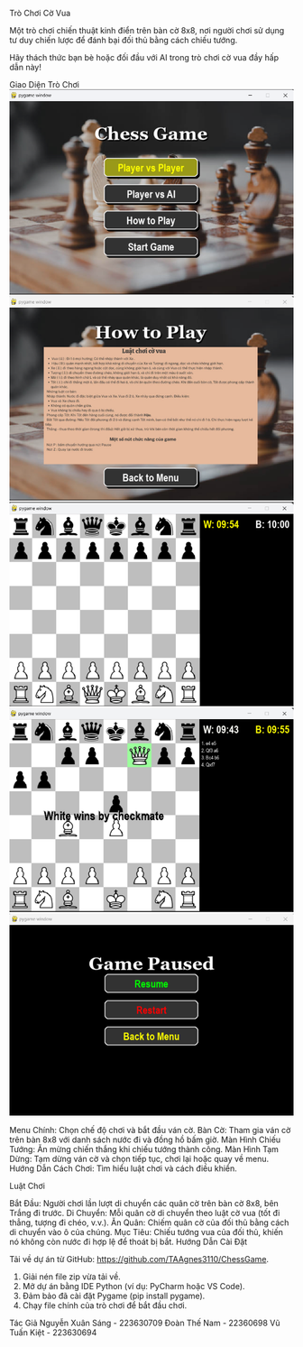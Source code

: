 Trò Chơi Cờ Vua

Một trò chơi chiến thuật kinh điển trên bàn cờ 8x8, nơi người chơi sử dụng tư duy chiến lược để đánh bại đối thủ bằng cách chiếu tướng.

Hãy thách thức bạn bè hoặc đối đầu với AI trong trò chơi cờ vua đầy hấp dẫn này!

Giao Diện Trò Chơi
![Ảnh demo1](https://github.com/TAAgnes3110/ChessGame/blob/main/images/Screenshot%202025-04-20%20222759.png)
![Ảnh demo2](https://github.com/TAAgnes3110/ChessGame/blob/main/images/Screenshot%202025-04-20%20222812.png)
![Ảnh demo3](https://github.com/TAAgnes3110/ChessGame/blob/main/images/Screenshot%202025-04-20%20222948.png)
![Ảnh demo4](https://github.com/TAAgnes3110/ChessGame/blob/main/images/Screenshot%202025-04-20%20223017.png)
![Ảnh demo5](https://github.com/TAAgnes3110/ChessGame/blob/main/images/Screenshot%202025-04-20%20223035.png)

Menu Chính: Chọn chế độ chơi và bắt đầu ván cờ.
Bàn Cờ: Tham gia ván cờ trên bàn 8x8 với danh sách nước đi và đồng hồ bấm giờ.
Màn Hình Chiếu Tướng: Ăn mừng chiến thắng khi chiếu tướng thành công.
Màn Hình Tạm Dừng: Tạm dừng ván cờ và chọn tiếp tục, chơi lại hoặc quay về menu.
Hướng Dẫn Cách Chơi: Tìm hiểu luật chơi và cách điều khiển.

Luật Chơi

Bắt Đầu: Người chơi lần lượt di chuyển các quân cờ trên bàn cờ 8x8, bên Trắng đi trước.
Di Chuyển: Mỗi quân cờ di chuyển theo luật cờ vua (tốt đi thẳng, tượng đi chéo, v.v.).
Ăn Quân: Chiếm quân cờ của đối thủ bằng cách di chuyển vào ô của chúng.
Mục Tiêu: Chiếu tướng vua của đối thủ, khiến nó không còn nước đi hợp lệ để thoát bị bắt.
Hướng Dẫn Cài Đặt

Tải về dự án từ GitHub: https://github.com/TAAgnes3110/ChessGame.
1. Giải nén file zip vừa tải về.
2. Mở dự án bằng IDE Python (ví dụ: PyCharm hoặc VS Code).
3. Đảm bảo đã cài đặt Pygame (pip install pygame).
4. Chạy file chính của trò chơi để bắt đầu chơi.


Tác Giả
Nguyễn Xuân Sáng - 223630709
Đoàn Thế Nam - 22360698
Vũ Tuấn Kiệt - 223630694
